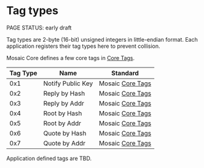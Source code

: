 # Tag types

<status>PAGE STATUS: early draft</status>

Tag types are 2-byte (16-bit) unsigned integers in little-endian format.
Each application registers their tag types here to prevent collision.

Mosaic Core defines a few core tags in [Core Tags](core_tags.md).

|Tag Type|Name|Standard|
|--------|----|--------|
|0x1|Notify Public Key|Mosaic [Core Tags](core_tags.md)|
|0x2|Reply by Hash|Mosaic [Core Tags](core_tags.md)|
|0x3|Reply by Addr|Mosaic [Core Tags](core_tags.md)|
|0x4|Root by Hash|Mosaic [Core Tags](core_tags.md)|
|0x5|Root by Addr|Mosaic [Core Tags](core_tags.md)|
|0x6|Quote by Hash|Mosaic [Core Tags](core_tags.md)|
|0x7|Quote by Addr|Mosaic [Core Tags](core_tags.md)|

Application defined tags are TBD.

